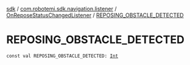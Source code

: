 [sdk](../../index.md) / [com.robotemi.sdk.navigation.listener](../index.md) / [OnReposeStatusChangedListener](index.md) / [REPOSING_OBSTACLE_DETECTED](./-r-e-p-o-s-i-n-g_-o-b-s-t-a-c-l-e_-d-e-t-e-c-t-e-d.md)

# REPOSING_OBSTACLE_DETECTED

`const val REPOSING_OBSTACLE_DETECTED: `[`Int`](https://kotlinlang.org/api/latest/jvm/stdlib/kotlin/-int/index.html)